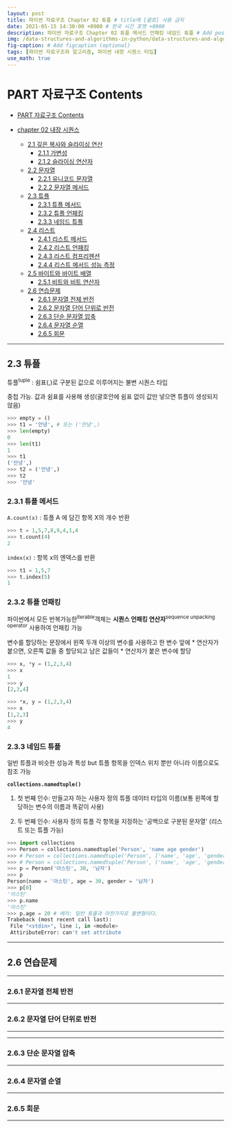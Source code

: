 ```yaml
---
layout: post
title: 파이썬 자료구조 Chapter 02 튜플 # title에 [괄호] 사용 금지
date: 2021-05-15 14:30:00 +0900 # 한국 시간 포맷 +0900
description: 파이썬 자료구조 Chapter 02 튜플 메서드 언패킹 네임드 튜플 # Add post description (optional)
img: /data-structures-and-algorithms-in-python/data-structures-and-algorithms-in-python.png # Add image post (optional)
fig-caption: # Add figcaption (optional)
tags: [파이썬 자료구조와 알고리즘, 파이썬 내장 시퀀스 타입]
use_math: true
---
```

# PART 자료구조 Contents

- [PART 자료구조 Contents](#part-자료구조-contents)

- [chapter 02 내장 시퀀스](https://sharpswan.github.io/python-chapter02-copy-slicing/#chapter-02-%EB%82%B4%EC%9E%A5-%EC%8B%9C%ED%80%80%EC%8A%A4)
  - [2.1 깊은 복사와 슬라이싱 연산](https://sharpswan.github.io/python-chapter02-copy-slicing/#21-%EA%B9%8A%EC%9D%80-%EB%B3%B5%EC%82%AC%EC%99%80-%EC%8A%AC%EB%9D%BC%EC%9D%B4%EC%8B%B1-%EC%97%B0%EC%82%B0)
    - [2.1.1 가변성](https://sharpswan.github.io/python-chapter02-copy-slicing/#211-%EA%B0%80%EB%B3%80%EC%84%B1)
    - [2.1.2 슬라이싱 연산자](https://sharpswan.github.io/python-chapter02-copy-slicing/#212-%EC%8A%AC%EB%9D%BC%EC%9D%B4%EC%8B%B1-%EC%97%B0%EC%82%B0%EC%9E%90)
  - [2.2 문자열](https://sharpswan.github.io/python-string/#22-%EB%AC%B8%EC%9E%90%EC%97%B4)
    - [2.2.1 유니코드 문자열](https://sharpswan.github.io/python-string/#221-%EC%9C%A0%EB%8B%88%EC%BD%94%EB%93%9C-%EB%AC%B8%EC%9E%90%EC%97%B4)
    - [2.2.2 문자열 메서드](https://sharpswan.github.io/python-string/#222-%EB%AC%B8%EC%9E%90%EC%97%B4-%EB%A9%94%EC%84%9C%EB%93%9C)    
  - [2.3 튜플](#23-튜플)
    - [2.3.1 튜플 메서드](#231-튜플-메서드)
    - [2.3.2 튜플 언패킹](#232-튜플-언패킹)
    - [2.3.3 네임드 튜플](#233-네임드-튜플)
  - [2.4 리스트](https://sharpswan.github.io/python-list/#24-%EB%A6%AC%EC%8A%A4%ED%8A%B8)
    - [2.4.1 리스트 메서드](https://sharpswan.github.io/python-list/#241-%EB%A6%AC%EC%8A%A4%ED%8A%B8-%EB%A9%94%EC%84%9C%EB%93%9C)
    - [2.4.2 리스트 언패킹](https://sharpswan.github.io/python-list/#242-%EB%A6%AC%EC%8A%A4%ED%8A%B8-%EC%96%B8%ED%8C%A8%ED%82%B9)
    - [2.4.3 리스트 컴프리헨션](https://sharpswan.github.io/python-list/#243-%EB%A6%AC%EC%8A%A4%ED%8A%B8-%EC%BB%B4%ED%94%84%EB%A6%AC%ED%97%A8%EC%85%98)
    - [2.4.4 리스트 메서드 성능 측정](https://sharpswan.github.io/python-list/#244-%EB%A6%AC%EC%8A%A4%ED%8A%B8-%EB%A9%94%EC%84%9C%EB%93%9C-%EC%84%B1%EB%8A%A5-%EC%B8%A1%EC%A0%95)
  - [2.5 바이트와 바이트 배열](https://sharpswan.github.io/python-chapter02-byte/#25-%EB%B0%94%EC%9D%B4%ED%8A%B8%EC%99%80-%EB%B0%94%EC%9D%B4%ED%8A%B8-%EB%B0%B0%EC%97%B4)
    - [2.5.1 비트와 비트 연산자](https://sharpswan.github.io/python-chapter02-byte/#251-%EB%B9%84%ED%8A%B8%EC%99%80-%EB%B9%84%ED%8A%B8-%EC%97%B0%EC%82%B0%EC%9E%90)
  - [2.6 연습문제](#26-연습문제)
    - [2.6.1 문자열 전체 반전](#261-문자열-전체-반전)
    - [2.6.2 문자열 단어 단위로 반전](#262-문자열-단어-단위로-반전)
    - [2.6.3 단순 문자열 압축](#263-단순-문자열-압축)
    - [2.6.4 문자열 순열](#264-문자열-순열)
    - [2.6.5 회문](#265-회문)

---

## 2.3 튜플

튜플<sup>tuple</sup> : 쉼표(,)로 구분된 값으로 이루어지는 불변 시퀀스 타입

중첩 가능. 값과 쉼표를 사용해 생성(괄호안에 쉼표 없이 값만 넣으면 튜플이 생성되지 않음)

```python
>>> empty = ()
>>> t1 = '안녕', # 또는 ('안녕',)
>>> len(empty)
0
>>> len(t1)
1
>>> t1
('안녕',)
>>> t2 = ('안녕',) 
>>> t2
>>> '안녕'
```

### 2.3.1 튜플 메서드

`A.count(x)` :  튜플 A 에 담긴 항목 X의 개수 반환

```python
>>> t = 1,5,7,8,9,4,1,4
>>> t.count(4)
2
```

`index(x)` : 항목 x의 엔덱스를 반환

```python
>>> t1 = 1,5,7
>>> t.index(5)
1
```

### 2.3.2 튜플 언패킹

파이썬에서 모든 반복가능한<sup>iterable</sup>객체는 **시퀀스 언패킹 연산자**<sup>sequence unpacking operator</sup> 사용하여 언패킹 가능

변수를 할당하는 문장에서 왼쪽 두개 이상의 변수를 사용하고 한 변수 앞에 \* 연산자가 붙으면, 오른쪽 값들 중 할당되고 남은 값들이 \* 연산자가 붙은 변수에 할당

```python
>>> x, *y = (1,2,3,4)
>>> x
1
>>> y
[2,3,4]

>>> *x, y = (1,2,3,4)
>>> x
[1,2,3]
>>> y
4
```

### 2.3.3 네임드 튜플

일반 튜플과 비슷한 성능과 특성 but 튜플 항목을 인덱스 위치 뿐만 아니라 이름으로도 참조 가능

**`collections.namedtuple()`**

1. 첫 번째 인수: 만들고자 하는 사용자 정의 튜플 데이터 타입의 이름(보통 왼쪽에 할당하는 변수의 이름과 똑같이 사용)

2. 두 번째 인수: 사용자 정의 튜플 각 항목을 지정하는 '공백으로 구분된 문자열' (리스트 또는 튜플 가능)

```python
>>> import collections
>>> Person = collections.namedtuple('Person', 'name age gender')
>>> # Person = collections.namedtuple('Person', ['name', 'age', 'gender'])
>>> # Person = collections.namedtuple('Person', ('name', 'age', 'gender'))
>>> p = Person('아스틴', 30, '남자')
>>> p
Person(name = '아스틴', age = 30, gender = '남자')
>>> p[0]
'아스틴'
>>> p.name
'아스틴'
>>> p.age = 20 # 에러: 일반 튜플과 마찬가지로 불변형이다.
Trabeback (most recent call last):
 File "<stdin>", line 1, in <module>
 AttiributeError: can't set attribute
```

---


## 2.6 연습문제

---

### 2.6.1 문자열 전체 반전

---

### 2.6.2 문자열 단어 단위로 반전

---

---

### 2.6.3 단순 문자열 압축

---

### 2.6.4 문자열 순열


---

### 2.6.5 회문

---

